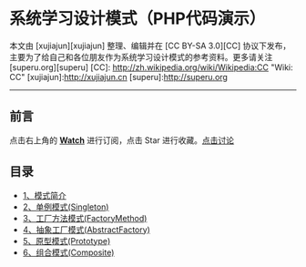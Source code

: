 系统学习设计模式（PHP代码演示）
====
本文由 [xujiajun][xujiajun] 整理、编辑并在 [CC BY-SA 3.0][CC] 协议下发布，主要为了给自己和各位朋友作为系统学习设计模式的参考资料。更多请关注 [superu.org][superu]
[CC]: http://zh.wikipedia.org/wiki/Wikipedia:CC "Wiki: CC"
[xujiajun]:http://xujiajun.cn
[superu]:http://superu.org
- - - 
前言
----

点击右上角的 **[Watch](https://github.com/xujiajun/Learning-Pattern/subscription)** 进行订阅，点击 Star 进行收藏。[点击讨论](https://github.com/xujiajun/Pattern-guidance/issues)

<h2>目录</h2>

- [1、模式简介](Introduction.md)
- [2、单例模式(Singleton)](Singleton.md)
- [3、工厂方法模式(FactoryMethod)](FactoryMethod.md)
- [4、抽象工厂模式(AbstractFactory)](AbstractFactory.md)
- [5、原型模式(Prototype)](Prototype.md)
- [6、组合模式(Composite)](Composite.md)
